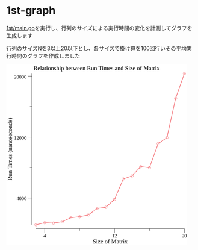 # 1st-graph

[1st/main.go](../1st-graph/main.go)を実行し、行列のサイズによる実行時間の変化を計測してグラフを生成します

行列のサイズNを3以上20以下とし、各サイズで掛け算を100回行いその平均実行時間のグラフを作成しました

![img](runTimes.png)
